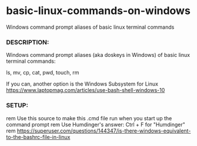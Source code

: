# basic-linux-commands-on-windows
Windows command prompt aliases of basic linux terminal commands



### DESCRIPTION:

Windows command prompt aliases (aka doskeys in Windows) of basic linux terminal commands:

 ls, mv, cp, cat, pwd, touch, rm

If you can, another option is the Windows Subsystem for Linux
https://www.laptopmag.com/articles/use-bash-shell-windows-10

### SETUP:

rem Use this source to make this .cmd file run when you start up the command prompt
rem Use Humdinger's answer: Ctrl + F for "Humdinger" 
rem https://superuser.com/questions/144347/is-there-windows-equivalent-to-the-bashrc-file-in-linux
